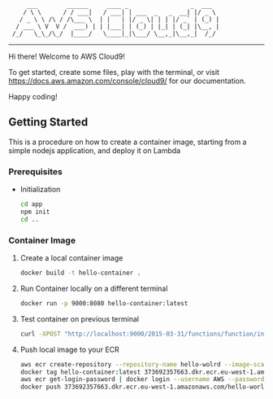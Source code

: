          ___        ______     ____ _                 _  ___  
        / \ \      / / ___|   / ___| | ___  _   _  __| |/ _ \ 
       / _ \ \ /\ / /\___ \  | |   | |/ _ \| | | |/ _` | (_) |
      / ___ \ V  V /  ___) | | |___| | (_) | |_| | (_| |\__, |
     /_/   \_\_/\_/  |____/   \____|_|\___/ \__,_|\__,_|  /_/ 
 ----------------------------------------------------------------- 


Hi there! Welcome to AWS Cloud9!

To get started, create some files, play with the terminal,
or visit https://docs.aws.amazon.com/console/cloud9/ for our documentation.

Happy coding!

<!-- GETTING STARTED -->
## Getting Started

This is a procedure on how to create a container image, starting from a simple nodejs application, and deploy it on Lambda

### Prerequisites

* Initialization
  ```sh
  cd app
  npm init
  cd ..
  ```

### Container Image

1. Create a local container image
   ```sh
   docker build -t hello-container .
   ```
2. Run Container locally on a different terminal 
   ```sh
   docker run -p 9000:8080 hello-container:latest
   ```
3. Test container on previous terminal
    ```sh
    curl -XPOST "http://localhost:9000/2015-03-31/functions/function/invocations" -d '{}'
    ```
4. Push local image to your ECR
    ```sh
    aws ecr create-repository --repository-name hello-wolrd --image-scanning-configuration scanOnPush=true
    docker tag hello-container:latest 373692357663.dkr.ecr.eu-west-1.amazonaws.com/hello-world:latest
    aws ecr get-login-password | docker login --username AWS --password-stdin 373692357663.dkr.ecr.eu-west-1.amazonaws.com
    docker push 373692357663.dkr.ecr.eu-west-1.amazonaws.com/hello-world:latest
    ```

